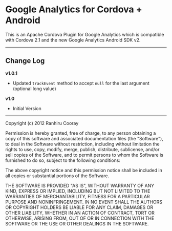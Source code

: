 Google Analytics for Cordova + Android
============================

This is an Apache Cordova Plugin for Google Analytics which is compatible with Cordova 2.1 and the new Google Analytics Android SDK v2.

---

## Change Log ##

**v1.0.1**

* Updated `trackEvent` method to accept `null` for the last argument (optional long value) 

**v1.0**

* Initial Version

----

Copyright (c) 2012 Ranhiru Cooray

Permission is hereby granted, free of charge, to any person obtaining a copy of this software and associated documentation files (the "Software"), to deal in the Software without restriction, including without limitation the rights to use, copy, modify, merge, publish, distribute, sublicense, and/or sell copies of the Software, and to permit persons to whom the Software is furnished to do so, subject to the following conditions:

The above copyright notice and this permission notice shall be included in all copies or substantial portions of the Software.

THE SOFTWARE IS PROVIDED "AS IS", WITHOUT WARRANTY OF ANY KIND, EXPRESS OR IMPLIED, INCLUDING BUT NOT LIMITED TO THE WARRANTIES OF MERCHANTABILITY, FITNESS FOR A PARTICULAR PURPOSE AND NONINFRINGEMENT. IN NO EVENT SHALL THE AUTHORS OR COPYRIGHT HOLDERS BE LIABLE FOR ANY CLAIM, DAMAGES OR OTHER LIABILITY, WHETHER IN AN ACTION OF CONTRACT, TORT OR OTHERWISE, ARISING FROM, OUT OF OR IN CONNECTION WITH THE SOFTWARE OR THE USE OR OTHER DEALINGS IN THE SOFTWARE.